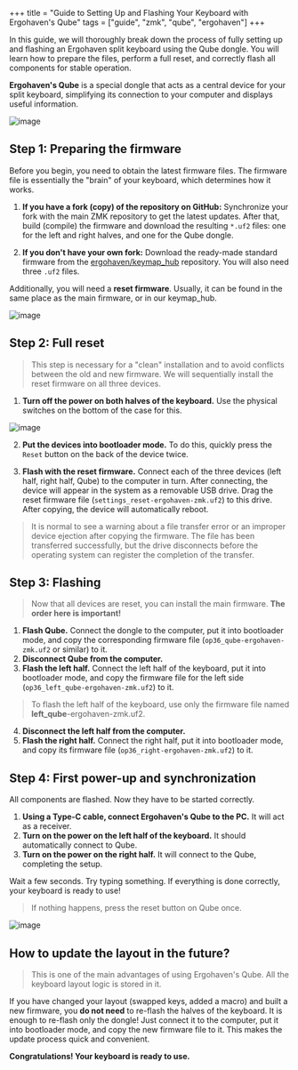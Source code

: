 +++
title = "Guide to Setting Up and Flashing Your Keyboard with Ergohaven's Qube"
tags = ["guide", "zmk", "qube", "ergohaven"]
+++

In this guide, we will thoroughly break down the process of fully setting up and flashing an Ergohaven split keyboard using the Qube dongle. You will learn how to prepare the files, perform a full reset, and correctly flash all components for stable operation.

**Ergohaven's Qube** is a special dongle that acts as a central device for your split keyboard, simplifying its connection to your computer and displays useful information.

![image](/images/qube/qubes.png)

## Step 1: Preparing the firmware

Before you begin, you need to obtain the latest firmware files. The firmware file is essentially the "brain" of your keyboard, which determines how it works.

1. **If you have a fork (copy) of the repository on GitHub:** Synchronize your fork with the main ZMK repository to get the latest updates. After that, build (compile) the firmware and download the resulting `*.uf2` files: one for the left and right halves, and one for the Qube dongle.

2. **If you don't have your own fork:** Download the ready-made standard firmware from the [ergohaven/keymap_hub](https://github.com/ergohaven/keymap_hub) repository. You will also need three `.uf2` files.

Additionally, you will need a **reset firmware**. Usually, it can be found in the same place as the main firmware, or in our keymap_hub.

![image](/images/qube/keymap_hub.png)

## Step 2: Full reset

> This step is necessary for a "clean" installation and to avoid conflicts between the old and new firmware. We will sequentially install the reset firmware on all three devices.

1. **Turn off the power on both halves of the keyboard.** Use the physical switches on the bottom of the case for this.

![image](/images/qube/buttons.png)

2. **Put the devices into bootloader mode.** To do this, quickly press the `Reset` button on the back of the device twice.

3. **Flash with the reset firmware.** Connect each of the three devices (left half, right half, Qube) to the computer in turn. After connecting, the device will appear in the system as a removable USB drive. Drag the reset firmware file (`settings_reset-ergohaven-zmk.uf2`) to this drive. After copying, the device will automatically reboot.

> It is normal to see a warning about a file transfer error or an improper device ejection after copying the firmware. The file has been transferred successfully, but the drive disconnects before the operating system can register the completion of the transfer. 

## Step 3: Flashing

> Now that all devices are reset, you can install the main firmware. **The order here is important!**

1. **Flash Qube.** Connect the dongle to the computer, put it into bootloader mode, and copy the corresponding firmware file (`op36_qube-ergohaven-zmk.uf2` or similar) to it.
2. **Disconnect Qube from the computer.**
3. **Flash the left half.** Connect the left half of the keyboard, put it into bootloader mode, and copy the firmware file for the left side (`op36_left_qube-ergohaven-zmk.uf2`) to it.
> To flash the left half of the keyboard, use only the firmware file named **left_qube**-ergohaven-zmk.uf2.
4. **Disconnect the left half from the computer.**
5. **Flash the right half.** Connect the right half, put it into bootloader mode, and copy its firmware file (`op36_right-ergohaven-zmk.uf2`) to it.

## Step 4: First power-up and synchronization

All components are flashed. Now they have to be started correctly.

1. **Using a Type-C cable, connect Ergohaven's Qube to the PC.** It will act as a receiver.
2. **Turn on the power on the left half of the keyboard.** It should automatically connect to Qube.
3. **Turn on the power on the right half.** It will connect to the Qube, completing the setup.

Wait a few seconds. Try typing something. If everything is done correctly, your keyboard is ready to use!
> If nothing happens, press the reset button on Qube once.

![image](/images/qube/op36_qube.png)

## How to update the layout in the future?

> This is one of the main advantages of using Ergohaven's Qube. All the keyboard layout logic is stored in it.

If you have changed your layout (swapped keys, added a macro) and built a new firmware, you **do not need** to re-flash the halves of the keyboard.
It is enough to re-flash only the dongle! Just connect it to the computer, put it into bootloader mode, and copy the new firmware file to it. This makes the update process quick and convenient.

**Congratulations! Your keyboard is ready to use.**
